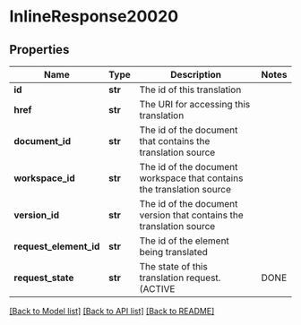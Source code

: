 # InlineResponse20020

## Properties
Name | Type | Description | Notes
------------ | ------------- | ------------- | -------------
**id** | **str** | The id of this translation | 
**href** | **str** | The URI for accessing this translation | 
**document_id** | **str** | The id of the document that contains the translation source | 
**workspace_id** | **str** | The id of the document workspace that contains the translation source | 
**version_id** | **str** | The id of the document version that contains the translation source | 
**request_element_id** | **str** | The id of the element being translated | 
**request_state** | **str** | The state of this translation request. (ACTIVE|DONE|FAILED) | 

[[Back to Model list]](../README.md#documentation-for-models) [[Back to API list]](../README.md#documentation-for-api-endpoints) [[Back to README]](../README.md)


